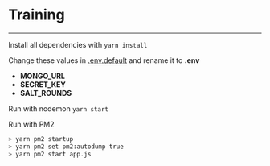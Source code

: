 # Training

---

Install all dependencies with `yarn install`

Change these values in [.env.default](./.env.default) and rename it to **.env**

- **MONGO_URL**
- **SECRET_KEY**
- **SALT_ROUNDS**

Run with nodemon `yarn start`

Run with PM2

```sh
> yarn pm2 startup
> yarn pm2 set pm2:autodump true
> yarn pm2 start app.js
```
